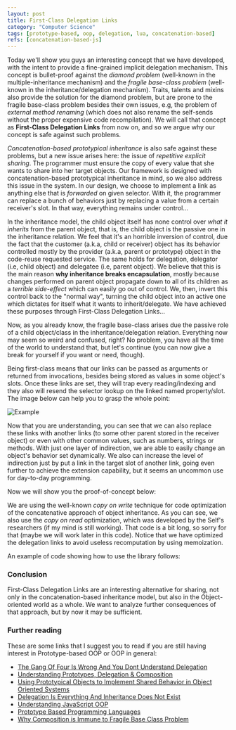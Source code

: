 ```yaml
---
layout: post
title: First-Class Delegation Links
category: "Computer Science"
tags: [prototype-based, oop, delegation, lua, concatenation-based]
refs: [concatenation-based-js]
---
```


Today we'll show you guys an interesting concept that we have developed,
with the intent to provide a fine-grained implicit delegation mechanism. This
concept is bullet-proof against the _diamond problem_ (well-known in the
multiple-inheritance mechanism) and the _fragile base-class problem_
(well-known in the inheritance/delegation mechanism). Traits, talents and
mixins also provide the solution for the diamond problem, but are prone to the
fragile base-class problem besides their own issues, e.g, the problem of
_external method renaming_ (which does not also rename the self-sends without
the proper expensive code recompilation). We will call that concept as
**First-Class Delegation Links** from now on, and so we argue why our concept
is safe against such problems.

_Concatenation-based prototypical inheritance_ is also safe against these
problems, but a new issue arises here: the issue of
_repetitive explicit sharing_. The programmer must ensure the copy of every
value that she wants to share into her target objects. Our framework is
designed with concatenation-based prototypical inheritance in mind, so we
also address this issue in the system. In our design, we choose to implement a
link as anything else that is _forwarded_ on given selector. With it, the
programmer can replace a bunch of behaviors just by replacing a value from a
certain receiver's slot. In that way, everything remains under control...

In the inheritance model, the child object itself has none control over
_what it inherits_ from the parent object, that is, the child object is the
passive one in the inheritance relation. We feel that it's an horrible
inversion of control, due the fact that the customer (a.k.a, child or receiver)
object has its behavior controlled mostly by the provider (a.k.a, parent or
prototype) object in the code-reuse requested service. The same holds for
delegation, delegator (i.e, child object) and delegatee (i.e, parent object).
We believe that this is the main reason
**why inheritance breaks encapsulation**, mostly because changes performed on
parent object propagate down to all of its children as a _terrible side-effect_
which can easily go out of control. We, then, invert this control back to the
"normal way", turning the child object into an active one which dictates for
itself what it wants to inherit/delegate. We have achieved these purposes
through First-Class Delegation Links...

Now, as you already know, the fragile base-class arises due the passive role of
a child object/class in the inheritance/delegation relation. Everything now may
seem so weird and confused, right? No problem, you have all the time of the
world to understand that, but let's continue (you can now give a break for
yourself if you want or need, though).

Being first-class means that our links can be passed as arguments or returned
from invocations, besides being stored as values in some object's slots. Once
these links are set, they will trap every reading/indexing and they also will
resend the selector lookup on the linked named property/slot. The image below
can help you to grasp the whole point:

![Example](https://raw.githubusercontent.com/marcoonroad/marcoonroad.github.io/master/_posts/first-class-delegation-links-example.jpg)

Now that you are understanding, you can see that we can also replace these
links with another links (to some other parent stored in the receiver object)
or even with other common values, such as numbers, strings or methods. With
just one layer of indirection, we are able to easily change an object's
behavior set dynamically. We also can increase the level of indirection just
by put a link in the target slot of another link, going even further to achieve
the extension capability, but it seems an uncommon use for day-to-day programming.

Now we will show you the proof-of-concept below:

<script src="https://gist.github.com/marcoonroad/e4704111b06e22fb1fb99d7f95845cc5.js"></script>

We are using the well-known _copy on write_ technique for code optimization
of the concatenative approach of object inheritance. As you can see, we also
use the _copy on read_ optimization, which was developed by the Self's
researchers (if my mind is still working). That code is a bit long, so sorry
for that (maybe we will work later in this code). Notice that we have optimized
the delegation links to avoid useless recomputation by using memoization.

An example of code showing how to use the library follows:

<script src="https://gist.github.com/marcoonroad/ba884a4af0409d2ec04f03123b5681cb.js"></script>

### Conclusion

First-Class Delegation Links are an interesting alternative for sharing, not only
in the concatenation-based inheritance model, but also in the Object-oriented world
as a whole. We want to analyze further consequences of that approach, but by now it
may be sufficient.

### Further reading

These are some links that I suggest you to read if you are still having
interest in Prototype-based OOP or OOP in general:

* [The Gang Of Four Is Wrong And You Dont Understand Delegation](http://www.saturnflyer.com/blog/jim/2012/07/06/the-gang-of-four-is-wrong-and-you-dont-understand-delegation/)
* [Understanding Prototypes, Delegation & Composition](http://www.datchley.name/understanding-prototypes-delegation-composition)
* [Using Prototypical Objects to Implement Shared Behavior in Object Oriented Systems](http://web.media.mit.edu/~lieber/Lieberary/OOP/Delegation/Delegation.html)
* [Delegation Is Everything And Inheritance Does Not Exist](http://www.saturnflyer.com/blog/jim/2013/11/18/delegation-is-everything-and-inheritance-does-not-exist)
* [Understanding JavaScript OOP](http://robotlolita.me/2011/10/09/understanding-javascript-oop.html)
* [Prototype Based Programming Languages](http://bluishcoder.co.nz/2009/07/16/prototype-based-programming-languages.html)
* [Why Composition is Immune to Fragile Base Class Problem](https://medium.com/@_ericelliott/why-composition-is-immune-to-fragile-base-class-problem-8dfc6a5272aa#.p9w3pcvqt)
